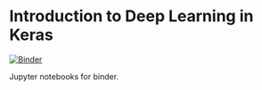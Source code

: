 # Introduction to Deep Learning in Keras

[![Binder](https://mybinder.org/badge_logo.svg)](https://mybinder.org/v2/gh/sswatson/deep-learning-introduction/master)

Jupyter notebooks for binder.